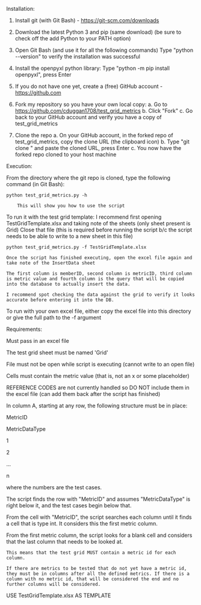 Installation:

1. Install git (with Git Bash) - https://git-scm.com/downloads

2. Download the latest Python 3 and pip (same download) (be sure to check off the add Python to your PATH option)

3. Open Git Bash (and use it for all the following commands)
	Type "python --version" to verify the installation was successful

4. Install the openpyxl python library:
	Type "python -m pip install openpyxl", press Enter

5. If you do not have one yet, create a (free) GitHub account - https://github.com

6. Fork my repository so you have your own local copy:
	a. Go to https://github.com/cduggan1708/test_grid_metrics
	b. Click "Fork"
	c. Go back to your GitHub account and verify you have a copy of test_grid_metrics

7. Clone the repo
	a. On your GitHub account, in the forked repo of test_grid_metrics, copy the clone URL (the clipboard icon)
	b. Type "git clone " and paste the cloned URL, press Enter
	c. You now have the forked repo cloned to your host machine




Execution:

From the directory where the git repo is cloned, type the following command (in Git Bash):
	
	python test_grid_metrics.py -h

		This will show you how to use the script

To run it with the test grid template:
	I recommend first opening TestGridTemplate.xlsx and taking note of the sheets (only sheet present is Grid)
	Close that file (this is required before running the script b/c the script needs to be able to write to a new sheet in this file)

	python test_grid_metrics.py -f TestGridTemplate.xlsx

	Once the script has finished executing, open the excel file again and take note of the InsertData sheet

	The first column is memberID, second column is metricID, third column is metric value and fourth column is the query that will be copied into the database to actually insert the data.

	I recommend spot checking the data against the grid to verify it looks accurate before entering it into the DB.


To run with your own excel file, either copy the excel file into this directory or give the full path to the -f argument



Requirements:

Must pass in an excel file

The test grid sheet must be named 'Grid'

File must not be open while script is executing (cannot write to an open file)

Cells must contain the metric value (that is, not an x or some placeholder)

REFERENCE CODES are not currently handled so DO NOT include them in the excel file (can add them back after the script has finished)

In column A, starting at any row, the following structure must be in place:

MetricID

MetricDataType

1

2

...

n


where the numbers are the test cases.

The script finds the row with "MetricID" and assumes "MetricDataType" is right below it, and the test cases begin below that.


From the cell with "MetricID", the script searches each column until it finds a cell that is type int. It considers this the first metric column.


From the first metric column, the script looks for a blank cell and considers that the last column that needs to be looked at.

	This means that the test grid MUST contain a metric id for each column.

	If there are metrics to be tested that do not yet have a metric id, they must be in columns after all the defined metrics. If there is a column with no metric id, that will be considered the end and no further columns will be considered.






USE TestGridTemplate.xlsx AS TEMPLATE

